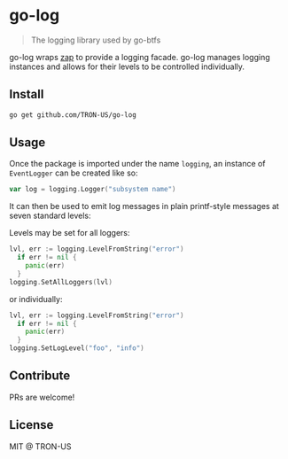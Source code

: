 # go-log

> The logging library used by go-btfs

go-log wraps [zap](https://github.com/uber-go/zap) to provide a logging facade. go-log manages logging
instances and allows for their levels to be controlled individually.


## Install

```sh
go get github.com/TRON-US/go-log
```

## Usage

Once the package is imported under the name `logging`, an instance of `EventLogger` can be created like so:

```go
var log = logging.Logger("subsystem name")
```

It can then be used to emit log messages in plain printf-style messages at seven standard levels:

Levels may be set for all loggers:

```go
lvl, err := logging.LevelFromString("error")
  if err != nil {
    panic(err)
  }
logging.SetAllLoggers(lvl)
```

or individually:

```go
lvl, err := logging.LevelFromString("error")
  if err != nil {
    panic(err)
  }
logging.SetLogLevel("foo", "info")
```

## Contribute

PRs are welcome!


## License

MIT @ TRON-US

